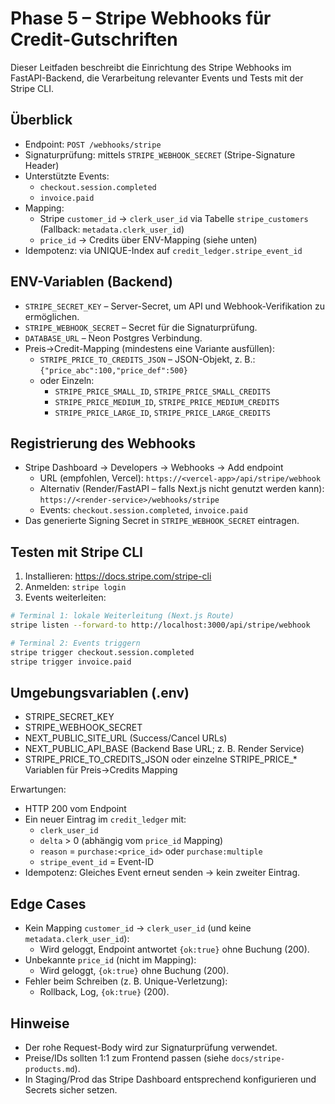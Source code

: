 # Phase 5 – Stripe Webhooks für Credit-Gutschriften

Dieser Leitfaden beschreibt die Einrichtung des Stripe Webhooks im FastAPI-Backend, die Verarbeitung relevanter Events und Tests mit der Stripe CLI.

## Überblick

- Endpoint: `POST /webhooks/stripe`
- Signaturprüfung: mittels `STRIPE_WEBHOOK_SECRET` (Stripe-Signature Header)
- Unterstützte Events:
  - `checkout.session.completed`
  - `invoice.paid`
- Mapping:
  - Stripe `customer_id` → `clerk_user_id` via Tabelle `stripe_customers` (Fallback: `metadata.clerk_user_id`)
  - `price_id` → Credits über ENV-Mapping (siehe unten)
- Idempotenz: via UNIQUE-Index auf `credit_ledger.stripe_event_id`

## ENV-Variablen (Backend)

- `STRIPE_SECRET_KEY` – Server-Secret, um API und Webhook-Verifikation zu ermöglichen.
- `STRIPE_WEBHOOK_SECRET` – Secret für die Signaturprüfung.
- `DATABASE_URL` – Neon Postgres Verbindung.
- Preis→Credit-Mapping (mindestens eine Variante ausfüllen):
  - `STRIPE_PRICE_TO_CREDITS_JSON` – JSON-Objekt, z. B.: `{"price_abc":100,"price_def":500}`
  - oder Einzeln:
    - `STRIPE_PRICE_SMALL_ID`, `STRIPE_PRICE_SMALL_CREDITS`
    - `STRIPE_PRICE_MEDIUM_ID`, `STRIPE_PRICE_MEDIUM_CREDITS`
    - `STRIPE_PRICE_LARGE_ID`, `STRIPE_PRICE_LARGE_CREDITS`

## Registrierung des Webhooks

- Stripe Dashboard → Developers → Webhooks → Add endpoint
  - URL (empfohlen, Vercel): `https://<vercel-app>/api/stripe/webhook`
  - Alternativ (Render/FastAPI – falls Next.js nicht genutzt werden kann): `https://<render-service>/webhooks/stripe`
  - Events: `checkout.session.completed`, `invoice.paid`
- Das generierte Signing Secret in `STRIPE_WEBHOOK_SECRET` eintragen.

## Testen mit Stripe CLI

1) Installieren: https://docs.stripe.com/stripe-cli
2) Anmelden: `stripe login`
3) Events weiterleiten:

```bash
# Terminal 1: lokale Weiterleitung (Next.js Route)
stripe listen --forward-to http://localhost:3000/api/stripe/webhook

# Terminal 2: Events triggern
stripe trigger checkout.session.completed
stripe trigger invoice.paid
```

## Umgebungsvariablen (.env)

- STRIPE_SECRET_KEY
- STRIPE_WEBHOOK_SECRET
- NEXT_PUBLIC_SITE_URL (Success/Cancel URLs)
- NEXT_PUBLIC_API_BASE (Backend Base URL; z. B. Render Service)
- STRIPE_PRICE_TO_CREDITS_JSON oder einzelne STRIPE_PRICE_* Variablen für Preis→Credits Mapping

Erwartungen:
- HTTP 200 vom Endpoint
- Ein neuer Eintrag im `credit_ledger` mit:
  - `clerk_user_id`
  - `delta` > 0 (abhängig vom `price_id` Mapping)
  - `reason` = `purchase:<price_id>` oder `purchase:multiple`
  - `stripe_event_id` = Event-ID
- Idempotenz: Gleiches Event erneut senden → kein zweiter Eintrag.

## Edge Cases

- Kein Mapping `customer_id` → `clerk_user_id` (und keine `metadata.clerk_user_id`):
  - Wird geloggt, Endpoint antwortet `{ok:true}` ohne Buchung (200).
- Unbekannte `price_id` (nicht im Mapping):
  - Wird geloggt, `{ok:true}` ohne Buchung (200).
- Fehler beim Schreiben (z. B. Unique-Verletzung):
  - Rollback, Log, `{ok:true}` (200).

## Hinweise

- Der rohe Request-Body wird zur Signaturprüfung verwendet.
- Preise/IDs sollten 1:1 zum Frontend passen (siehe `docs/stripe-products.md`).
- In Staging/Prod das Stripe Dashboard entsprechend konfigurieren und Secrets sicher setzen.

